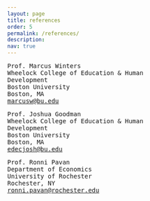 ```yaml
---
layout: page
title: references
order: 5
permalink: /references/
description: 
nav: true
---
```


<div class="row mt-3">
    <div class="col-sm mt-3 mt-md-0">
<pre>Prof. Marcus Winters		
Wheelock College of Education & Human
Development	
Boston University	
Boston, MA	
<a href="mailto:marcusw@bu.edu">marcusw@bu.edu</a> </pre>
    </div>
    <div class="col-sm mt-3 mt-md-0">
<pre>Prof. Joshua Goodman		
Wheelock College of Education & Human
Development	
Boston University	
Boston, MA	
<a href="mailto:edecjosh@bu.edu">edecjosh@bu.edu</a> </pre>
    </div>
</div>


<div class="row mt-3">
    <div class="col-sm mt-3 mt-md-0">
<pre>Prof. Ronni Pavan		
Department of Economics	
University of Rochester	
Rochester, NY	
<a href="mailto:ronni.pavan@rochester.edu">ronni.pavan@rochester.edu</a> </pre>
    </div>
</div>


